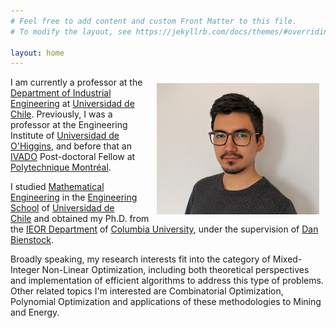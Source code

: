 ```yaml
---
# Feel free to add content and custom Front Matter to this file.
# To modify the layout, see https://jekyllrb.com/docs/themes/#overriding-theme-defaults

layout: home
---
```


<p><img src="assets/frontimage.png" align="right" style="margin: 10px 10px 10px 10px;" width="260" />I am currently a professor at the <a href="http://www.dii.uchile.cl" target="_blank" rel="noopener">Department of Industrial Engineering</a> at <a href="http://www.uchile.cl" target="_blank" rel="noopener">Universidad de Chile</a>. Previously, I was a professor at the Engineering Institute of <a href="http://www.uoh.cl" target="_blank" rel="noopener">Universidad de O'Higgins</a>, and before that an <a href="https://ivado.ca/en/">IVADO</a> Post-doctoral Fellow at <a href="http://www.polymtl.ca/">Polytechnique Montréal</a>.
</p>

<p>I studied <a href="http://dim.uchile.cl/mathematical-engineering-department/110386/about" target="_blank" rel="noopener">Mathematical Engineering</a> in the <span style="color: #ff9900;"><a href="http://ingenieria.uchile.cl/" target="_blank" rel="external noopener">Engineering School</a></span> of <a href="http://www.uchile.cl/" target="_blank" rel="external noopener">Universidad de Chile</a> and obtained my Ph.D. from the <a href="http://ieor.columbia.edu/" target="_blank" rel="external noopener">IEOR Department</a> of <a href="http://www.columbia.edu" target="_blank" rel="external noopener">Columbia University</a>, under the supervision of <a href="http://www.columbia.edu/~dano/" target="_blank" rel="external noopener">Dan Bienstock</a>.</p>

<p>Broadly speaking, my research interests fit into the category of Mixed-Integer Non-Linear Optimization, including both theoretical perspectives and implementation of efficient algorithms to address this type of problems. Other related topics I'm interested are Combinatorial Optimization, Polynomial Optimization and applications of these methodologies to Mining and Energy.</p>

